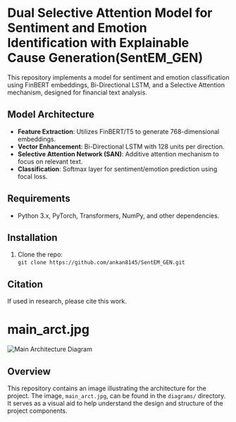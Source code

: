 # Dual Selective Attention Model for Sentiment and Emotion Identification with Explainable Cause Generation(SentEM_GEN)

This repository implements a model for sentiment and emotion classification using FinBERT embeddings, Bi-Directional LSTM, and a Selective Attention mechanism, designed for financial text analysis.

## Model Architecture

- **Feature Extraction**: Utilizes FinBERT/T5 to generate 768-dimensional embeddings.
- **Vector Enhancement**: Bi-Directional LSTM with 128 units per direction.
- **Selective Attention Network (SAN)**: Additive attention mechanism to focus on relevant text.
- **Classification**: Softmax layer for sentiment/emotion prediction using focal loss.

## Requirements

- Python 3.x, PyTorch, Transformers, NumPy, and other dependencies.

## Installation

1. Clone the repo:  
   `git clone https://github.com/ankan8145/SentEM_GEN.git`

## Citation

If used in research, please cite this work.

# main_arct.jpg

![Main Architecture Diagram](diagrams/main_arct.jpg)

## Overview

This repository contains an image illustrating the architecture for the project. The image, `main_arct.jpg`, can be found in the `diagrams/` directory. It serves as a visual aid to help understand the design and structure of the project components.

